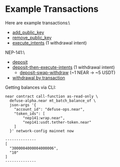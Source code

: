 # Example Transactions

Here are example transactions:\


* [add\_public\_key](https://nearblocks.io/txns/FBTRk6jRUSW3E1SjBfYbA71DhN5xTX1yE2foy98TafrM#execution)
* [remove\_public\_key](https://nearblocks.io/txns/69XiJcRtipZ2i8bkHHgCaSAkswd8Lt6VxiJuM8dKq9qn#execution)
* [execute\_intents](https://nearblocks.io/txns/FxpbspXjRQg3gDii18ibp3w7yvbe7MWaDHQfVqVfq7xN#enhanced) (1 withdrawal intent)

NEP-141:\


* [deposit](https://nearblocks.io/txns/DWv4AkrLxnbJV6paqSFR3Tt42SdVAtunBbEi2XATdXTW#enhanced)
* [deposit-then-execute-intents](https://nearblocks.io/txns/Bn3iC9B1uUJrX59x7cfxngY1E159HspzTCyyDVwx5DMJ) (1 withdrawal intent)
  * [deposit-swap-withdraw](https://nearblocks.io/txns/BMFcWFReAzbH8okweUio2nNTuVXtMr1hXeaaNR4UhEzS) (\~1 NEAR -> \~5 USDT)
* [withdrawal by transaction](https://nearblocks.io/txns/3E8TDSLq2Xn8JZEAdbeX8NGS7Ps6f1EwLeoFxhT7YY3G#enhanced)

Getting balances via CLI:

```
near contract call-function as-read-only \
  defuse-alpha.near mt_batch_balance_of \
  json-args '{
    "account_id": "defuse-ops.near",
    "token_ids": [
        "nep141:wrap.near",
        "nep141:usdt.tether-token.near"
    ]
  }' network-config mainnet now

--------------
[
  "3000004000004000006",
  "10"
]
--------------
```

